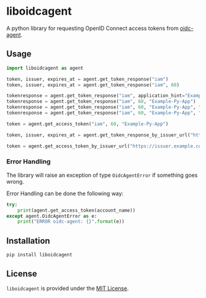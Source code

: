 # liboidcagent

A python library for requesting OpenID Connect access tokens from
[oidc-agent](https://github.com/indigo-dc/oidc-agent).

## Usage

```python
import liboidcagent as agent

token, issuer, expires_at = agent.get_token_response("iam")
token, issuer, expires_at = agent.get_token_response("iam", 60)

tokenresponse = agent.get_token_response("iam", application_hint="Example-Py-App")
tokenresponse = agent.get_token_response("iam", 60, "Example-Py-App")
tokenresponse = agent.get_token_response("iam", 60, "Example-Py-App", "openid profile email")
tokenresponse = agent.get_token_response("iam", 60, "Example-Py-App", "openid profile email", "foo bar")

token = agent.get_access_token("iam", 60, "Example-Py-App")

token, issuer, expires_at = agent.get_token_response_by_issuer_url("https://issuer.example.com", 60, "Example-Py-App")

token = agent.get_access_token_by_issuer_url("https://issuer.example.com", 60, "Example-Py-App")
```

### Error Handling
The library will raise an exception of type `OidcAgentError` if something goes
wrong.

Error Handling can be done the following way:
```python
try:
    print(agent.get_access_token(account_name))
except agent.OidcAgentError as e:
    print("ERROR oidc-agent: {}".format(e))
```

## Installation
`pip install liboidcagent`


## License
`liboidcagent` is provided under the [MIT License](https://opensource.org/licenses/MIT).

